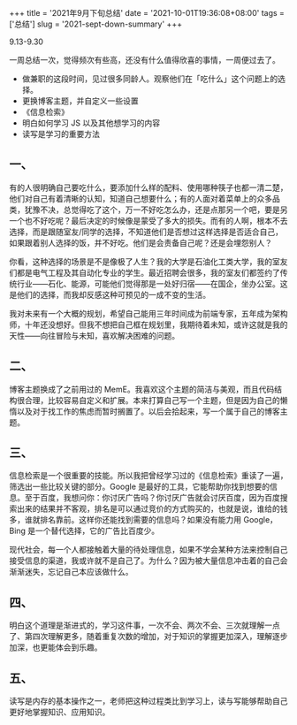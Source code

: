 +++
title = '2021年9月下旬总结'
date = '2021-10-01T19:36:08+08:00'
tags = ['总结']
slug = '2021-sept-down-summary'
+++

9.13-9.30

一周总结一次，觉得频次有些高，还没有什么值得欣喜的事情，一周便过去了。

- 做兼职的这段时间，见过很多同龄人。观察他们在「吃什么」这个问题上的选择。
- 更换博客主题，并自定义一些设置
- 《信息检索》
- 明白如何学习 JS 以及其他想学习的内容
- 读写是学习的重要方法

## 一、

有的人很明确自己要吃什么，要添加什么样的配料、使用哪种筷子也都一清二楚，他们对自己有着清晰的认知，知道自己想要什么；有的人面对着菜单上的众多品类，犹豫不决，总觉得吃了这个，万一不好吃怎么办，还是点那另一个吧，要是另一个也不好吃呢？最后决定的时候像是蒙受了多大的损失。而有的人啊，根本不去选择，而是跟随室友/同学的选择，不知道他们是否想过这样选择是否适合自己，如果跟着别人选择的饭，并不好吃。他们是会责备自己呢？还是会埋怨别人？

你看，这种选择的场景是不是像极了人生？我的大学是石油化工类大学，我的室友们都是电气工程及其自动化专业的学生。最近招聘会很多，我的室友们都签约了传统行业——石化、能源，可能他们觉得那是一处好归宿——在国企，坐办公室。这是他们的选择，而我却反感这种可预见的一成不变的生活。

我对未来有一个大概的规划，希望自己能用三年时间成为前端专家，五年成为架构师，十年还没想好。但我不想把自己框在规划里，我期待着未知，或许这就是我的天性——向往冒险与未知，喜欢解决困难的问题。

## 二、

博客主题换成了之前用过的 MemE。我喜欢这个主题的简洁与美观，而且代码结构很合理，比较容易自定义和扩展。本来打算自己写一个主题，但是因为自己的懒惰以及对于找工作的焦虑而暂时搁置了。以后会拾起来，写一个属于自己的博客主题。

## 三、

信息检索是一个很重要的技能。所以我把曾经学习过的《信息检索》重读了一遍，筛选出一些比较关键的部分。Google 是最好的工具，它能帮助你找到想要的信息。至于百度，我想问你：你讨厌广告吗？你讨厌广告就会讨厌百度，因为百度搜索出来的结果并不客观，排名是可以通过竞价的方式购买的，也就是说，谁给的钱多，谁就排名靠前。这样你还能找到需要的信息吗？如果没有能力用 Google，Bing 是一个替代选择，它的广告比百度少。

现代社会，每一个人都接触着大量的待处理信息，如果不学会某种方法来控制自己接受信息的渠道，我或许就不是自己了。为什么？因为被大量信息冲击着的自己会渐渐迷失，忘记自己本应该做什么。

## 四、

明白这个道理是渐进式的，学习这件事，一次不会、两次不会、三次就理解一点了、第四次理解更多，随着重复次数的增加，对于知识的掌握更加深入，理解逐步加深，也更能体会到乐趣。

## 五、

读写是内存的基本操作之一，老师把这种过程类比到学习上，读与写能够帮助自己更好地掌握知识、应用知识。
